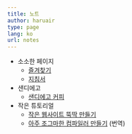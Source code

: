 ```yaml
---
title: 노트
author: haruair
type: page
lang: ko
url: notes
---
```


- 소소한 페이지
  - [즐겨찾기](/ko/bookmarks/)
  - [지침서](/ko/guidance)
- 샌디에고
  - [샌디에고 커피](/ko/sd/coffee/)
- 작은 튜토리얼
  - [작은 웹사이트 뚝딱 만들기](/ko/how-to/tiny-website/)
  - [아주 조그마한 컴파일러 만들기](/ko/post/the-super-tiny-compiler/) (번역)

